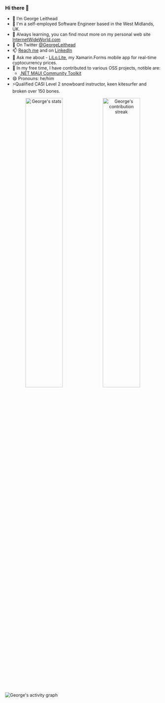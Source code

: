 ### Hi there 👋

<!--
**GeorgeLeithead/GeorgeLeithead** is a ✨ _special_ ✨ repository because its `README.md` (this file) appears on your GitHub profile.

Here are some ideas to get you started:

- 🔭 I’m currently working on ...
- 🌱 I’m currently learning ...
- 👯 I’m looking to collaborate on ...
- 🤔 I’m looking for help with ...
- 💬 Ask me about ...
- 📫 How to reach me: ...
- 😄 Pronouns: ...
- ⚡ Fun fact: ...
-->
- 🔭 I’m George Leithead
- 🏢 I'm a self-employed Software Engineer based in the West Midlands, UK.
- 🌱 Always learning, you can find mout more on my personal web site [InternetWideWorld.com](https://www.internetwideworld.com)
- 🦜 On Twitter [@GeorgeLeithead](https://twitter.com/georgeleithead)
- 📫 [Reach me](https://www.internetwideworld.com/) and on [LinkedIn](https://www.linkedin.com/in/georgeleithead/)
- 💬 Ask me about - [LiLo.Lite](https://www.internetwideworld.com/lilolite), my Xamarin.Forms mobile app for real-time cyptocurrency prices.
- 👯 In my free time, I have contributed to various OSS projects, notible are:
  - [.NET MAUI Community Toolkit](https://github.com/CommunityToolkit/Maui)
- 😄 Pronouns: he/him
- ⚡Qualified CASI Level 2 snowboard instructor, keen kitesurfer and broken over 150 bones.

<div align="center">
<img alt="George's stats" width="49%" src="https://github-readme-stats.vercel.app/api?username=georgeleithead&show_icons=true&count_private=true&theme=github_dark" />
<img alt="George's contribution streak" width="49%" src="https://github-readme-streak-stats.herokuapp.com?user=GeorgeLeithead&theme=github-dark-blue&date_format=j%2Fn%5B%2FY%5D" />
</div>

![George's activity graph](https://activity-graph.herokuapp.com/graph?username=GeorgeLeithead&theme=github)
